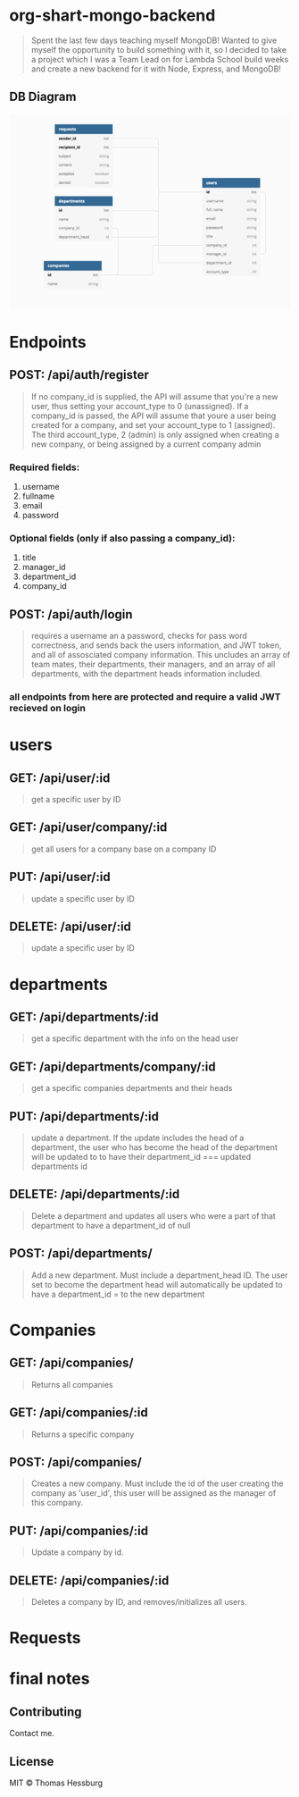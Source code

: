 # org-shart-mongo-backend

> Spent the last few days teaching myself MongoDB! Wanted to give myself the opportunity to build something with it, so I decided to take a project which I was a Team Lead on for Lambda School build weeks and create a new backend for it with Node, Express, and MongoDB!

## DB Diagram

<img src="./dbdiagramimg/Screen Shot 2019-07-06 at 3.26.39 PM.png">

# Endpoints

## POST: /api/auth/register

> If no company_id is supplied, the API will assume that you're a new user, thus setting your account_type to 0 (unassigned). If a company_id is passed, the API will assume that youre a user being created for a company, and set your account_type to 1 (assigned). The third account_type, 2 (admin) is only assigned when creating a new company, or being assigned by a current company admin

### Required fields:

1. username
2. fullname
3. email
4. password

### Optional fields (only if also passing a company_id):

1. title
2. manager_id
3. department_id
4. company_id

## POST: /api/auth/login

> requires a username an a password, checks for pass word correctness, and sends back the users information, and JWT token, and all of assosciated company information. This uncludes an array of team mates, their departments, their managers, and an array of all departments, with the department heads information included.

### all endpoints from here are protected and require a valid JWT recieved on login

# users

## GET: /api/user/:id

> get a specific user by ID

## GET: /api/user/company/:id

> get all users for a company base on a company ID

## PUT: /api/user/:id

> update a specific user by ID

## DELETE: /api/user/:id

> update a specific user by ID

# departments

## GET: /api/departments/:id

> get a specific department with the info on the head user

## GET: /api/departments/company/:id

> get a specific companies departments and their heads

## PUT: /api/departments/:id

> update a department. If the update includes the head of a department, the user who has become the head of the department will be updated to to have their department_id === updated departments id

## DELETE: /api/departments/:id

> Delete a department and updates all users who were a part of that department to have a department_id of null

## POST: /api/departments/

> Add a new department. Must include a department_head ID. The user set to become the department head will automatically be updated to have a department_id = to the new department

# Companies

## GET: /api/companies/

> Returns all companies

## GET: /api/companies/:id

> Returns a specific company

## POST: /api/companies/

> Creates a new company. Must include the id of the user creating the company as 'user_id', this user will be assigned as the manager of this company.

## PUT: /api/companies/:id

> Update a company by id.

## DELETE: /api/companies/:id

> Deletes a company by ID, and removes/initializes all users.

# Requests

# final notes

## Contributing

Contact me.

## License

MIT © Thomas Hessburg
